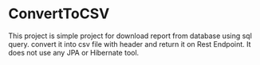 # ConvertToCSV
This project is simple project for download report from database using sql query. convert it into csv file with header and return it on Rest Endpoint. It does not use any JPA or Hibernate tool.  

